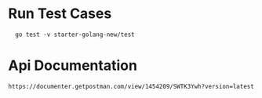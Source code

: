# Run Test Cases
```
  go test -v starter-golang-new/test
```

# Api Documentation
```
https://documenter.getpostman.com/view/1454209/SWTK3Ywh?version=latest
```
